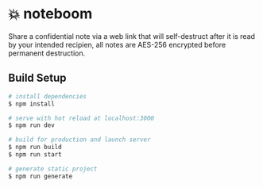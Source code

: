 # 💥 noteboom

Share a confidential note via a web link that will self-destruct after it is read by your intended recipien, all notes are AES-256 encrypted before permanent destruction.

## Build Setup

```bash
# install dependencies
$ npm install

# serve with hot reload at localhost:3000
$ npm run dev

# build for production and launch server
$ npm run build
$ npm run start

# generate static project
$ npm run generate
```
